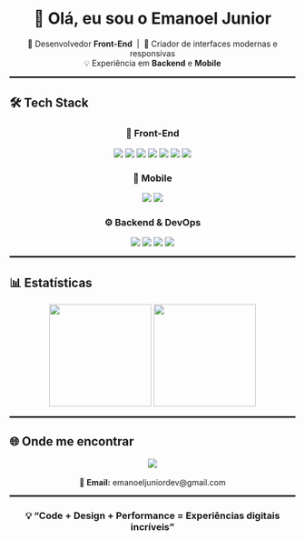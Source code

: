 <h1 align="center">👋 Olá, eu sou o Emanoel Junior</h1>

<p align="center">
🎨 Desenvolvedor <strong>Front-End</strong> &nbsp;|&nbsp; 🚀 Criador de interfaces modernas e responsivas <br/>
💡 Experiência em <strong>Backend</strong> e <strong>Mobile</strong>
</p>

<hr style="border:1px solid #333"/>

## 🛠️ Tech Stack  

<div align="center">

### 🎨 Front-End
<p align="center">
  <img src="https://img.shields.io/badge/HTML5-E34F26?style=for-the-badge&logo=html5&logoColor=white"/>
  <img src="https://img.shields.io/badge/CSS3-1572B6?style=for-the-badge&logo=css3&logoColor=white"/>
  <img src="https://img.shields.io/badge/JavaScript-F7DF1E?style=for-the-badge&logo=javascript&logoColor=black"/>
  <img src="https://img.shields.io/badge/React-20232A?style=for-the-badge&logo=react&logoColor=61DAFB"/>
  <img src="https://img.shields.io/badge/TailwindCSS-06B6D4?style=for-the-badge&logo=tailwindcss&logoColor=white"/>
  <img src="https://img.shields.io/badge/styled--components-DB7093?style=for-the-badge&logo=styled-components&logoColor=white"/>
  <img src="https://img.shields.io/badge/Figma-F24E1E?style=for-the-badge&logo=figma&logoColor=white"/>
</p>

### 📱 Mobile
<p align="center">
  <img src="https://img.shields.io/badge/Kotlin-0095D5?style=for-the-badge&logo=kotlin&logoColor=white"/>
  <img src="https://img.shields.io/badge/Android%20Studio-3DDC84?style=for-the-badge&logo=android-studio&logoColor=white"/>
</p>

### ⚙️ Backend & DevOps
<p align="center">
  <img src="https://img.shields.io/badge/Node.js-339933?style=for-the-badge&logo=node.js&logoColor=white"/>
  <img src="https://img.shields.io/badge/MongoDB-47A248?style=for-the-badge&logo=mongodb&logoColor=white"/>
  <img src="https://img.shields.io/badge/MySQL-005C84?style=for-the-badge&logo=mysql&logoColor=white"/>
  <img src="https://img.shields.io/badge/Docker-2496ED?style=for-the-badge&logo=docker&logoColor=white"/>
</p>

</div>

<hr style="border:1px solid #333"/>

## 📊 Estatísticas  

<div align="center">
  <img height="180em" src="https://github-readme-stats.vercel.app/api?username=emanoeljunior21&show_icons=true&theme=radical&hide_border=true"/>  
  <img height="180em" src="https://github-readme-stats.vercel.app/api/top-langs/?username=emanoeljunior21&layout=compact&theme=radical&hide_border=true"/>  
</div>

<hr style="border:1px solid #333"/>

## 🌐 Onde me encontrar  

<p align="center">
  <a href="https://www.linkedin.com/in/emanoel-jr/">
    <img src="https://img.shields.io/badge/LinkedIn-0A66C2?style=for-the-badge&logo=linkedin&logoColor=white"/>
  </a>
  <br/><br/>
  📩 <strong>Email:</strong> emanoeljuniordev@gmail.com
</p>

<hr style="border:1px solid #333"/>

<h3 align="center">💡 “Code + Design + Performance = Experiências digitais incríveis”</h3>
